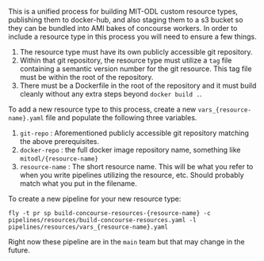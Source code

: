 This is a unified process for building MIT-ODL custom resource types, publishing them to docker-hub, and also staging them to a s3 bucket so they can be bundled into AMI bakes of concourse workers. In order to include a resource type in this process you will need to ensure a few things.

1. The resource type must have its own publicly accessible git repository.
2. Within that git repository, the resource type must utilize a `tag` file containing a semantic version number for the git resource. This tag file must be within the root of the repository.
3. There must be a Dockerfile in the root of the repository and it must build cleanly without any extra steps beyond `docker build .`.

To add a new resource type to this process, create a new `vars_{resource-name}.yaml` file and populate the following three variables.

1. `git-repo` : Aforementioned publicly accessible git repository matching the above prerequisites.
2. `docker-repo` : the full docker image repository name, something like `mitodl/{resource-name}`
3. `resource-name` : The short resource name. This will be what you refer to when you write pipelines utilizing the resource, etc. Should probably match what you put in the filename.

To create a new pipeline for your new resource type:
```
fly -t pr sp build-concourse-resources-{resource-name} -c pipelines/resources/build-concourse-resources.yaml -l pipelines/resources/vars_{resource-name}.yaml
```
Right now these pipeline are in the `main` team but that may change in the future.

